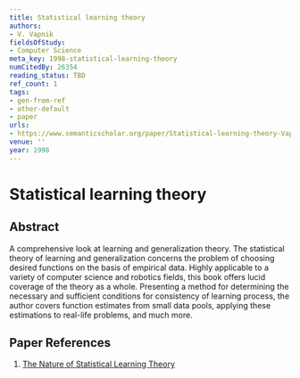 ```yaml
---
title: Statistical learning theory
authors:
- V. Vapnik
fieldsOfStudy:
- Computer Science
meta_key: 1998-statistical-learning-theory
numCitedBy: 26354
reading_status: TBD
ref_count: 1
tags:
- gen-from-ref
- other-default
- paper
urls:
- https://www.semanticscholar.org/paper/Statistical-learning-theory-Vapnik/385197d4c02593e2823c71e4f90a0993b703620e?sort=total-citations
venue: ''
year: 1998
---
```


# Statistical learning theory

## Abstract

A comprehensive look at learning and generalization theory. The statistical theory of learning and generalization concerns the problem of choosing desired functions on the basis of empirical data. Highly applicable to a variety of computer science and robotics fields, this book offers lucid coverage of the theory as a whole. Presenting a method for determining the necessary and sufficient conditions for consistency of learning process, the author covers function estimates from small data pools, applying these estimations to real-life problems, and much more.

## Paper References

1. [The Nature of Statistical Learning Theory](2000-the-nature-of-statistical-learning-theory)
